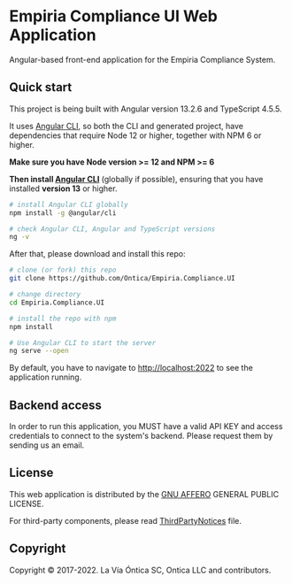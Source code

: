 # Empiria Compliance UI Web Application

Angular-based front-end application for the Empiria Compliance System.

## Quick start

This project is being built with Angular version 13.2.6 and TypeScript 4.5.5.

It uses [Angular CLI](https://github.com/angular/angular-cli), so both the CLI and generated project, have dependencies that require Node 12 or higher, together with NPM 6 or higher.

**Make sure you have Node version >= 12 and NPM >= 6**

**Then install [Angular CLI](https://github.com/angular/angular-cli)** (globally if possible), ensuring that you have installed **version 13** or higher.

```bash
# install Angular CLI globally
npm install -g @angular/cli

# check Angular CLI, Angular and TypeScript versions
ng -v
```

After that, please download and install this repo:

```bash
# clone (or fork) this repo
git clone https://github.com/Ontica/Empiria.Compliance.UI

# change directory
cd Empiria.Compliance.UI

# install the repo with npm
npm install

# Use Angular CLI to start the server
ng serve --open
```

By default, you have to navigate to [http://localhost:2022](http://localhost:2022) to see the application running.

## Backend access

In order to run this application, you MUST have a valid API KEY and access credentials to connect to the system's backend. Please request them by sending us an email.

## License

This web application is distributed by the [GNU AFFERO](https://github.com/Ontica/Empiria.Compliance/blob/master/LICENSE.txt) GENERAL PUBLIC LICENSE.

For third-party components, please read [ThirdPartyNotices](https://github.com/Ontica/Empiria.Compliance/blob/master/ThirdPartyNotices.txt) file.

## Copyright

Copyright © 2017-2022. La Vía Óntica SC, Ontica LLC and contributors.
